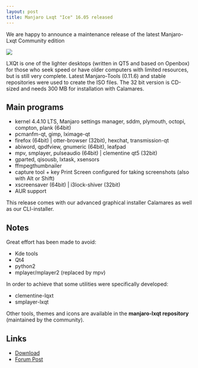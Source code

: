 ```yaml
---
layout: post
title: Manjaro Lxqt "Ice" 16.05 released
---
```


We are happy to announce a maintenance release of the latest Manjaro-Lxqt Community edition

<img src="https://manjaro.github.io/images/manjaro-lxqt-16.05.jpg">

LXQt is one of the lighter desktops (written in QT5 and based on Openbox) for those who seek speed or have older computers with limited resources, but is still very complete.
Latest Manjaro-Tools (0.11.6) and stable repositories were used to create the ISO files.
The 32 bit version is CD-sized and needs 300 MB for installation with Calamares.

## Main programs

* kernel 4.4.10 LTS, Manjaro settings manager, sddm, plymouth, octopi, compton, plank (64bit)
* pcmanfm-qt, gimp, lximage-qt
* firefox (64bit) | otter-browser (32bit), hexchat, transmission-qt
* abiword, qpdfview, gnumeric (64bit), leafpad
* mpv, smplayer, pulseaudio (64bit) | clementine qt5 (32bit)
* gparted, qisousb, lxtask, xsensors
* ffmpegthumbnailer
* capture tool + key Print Screen configured for taking screenshots (also with Alt or Shift)
* xscreensaver (64bit) | i3lock-shiver (32bit)
* AUR support

This release comes with our advanced graphical installer Calamares as well as our CLI-installer.

## Notes

Great effort has been made to avoid:

* Kde tools
* Qt4
* python2
* mplayer/mplayer2 (replaced by mpv)

In order to achieve that some utilities were specifically developed:

* clementine-lqxt
* smplayer-lxqt

Other tools, themes and icons are available in the **manjaro-lxqt repository** (maintained by the community).

## Links

* [Download](https://sourceforge.net/projects/manjarolinux/files/community/LXQT/2016.05/)
* [Forum Post](https://forum.manjaro.org/t/stable-manjaro-lxqt-ice-16-05-released/1804)
